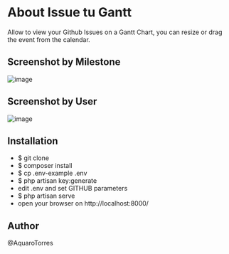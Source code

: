 # About Issue tu Gantt

Allow to view your Github Issues on a Gantt Chart, you can resize or drag the event from the calendar.

## Screenshot by Milestone

![image](https://user-images.githubusercontent.com/33440322/137028838-4c25e7c4-c904-47b9-b610-b296814b094a.png)

## Screenshot by User

![image](https://user-images.githubusercontent.com/33440322/136994346-d5971f27-91f9-495b-954f-8ed2fd7a50f8.png)

## Installation

- $ git clone
- $ composer install
- $ cp .env-example .env
- $ php artisan key:generate
- edit .env and set GITHUB parameters
- $ php artisan serve
- open your browser on http://localhost:8000/

## Author

@AquaroTorres
